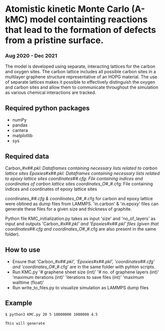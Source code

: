 # Atomistic kinetic Monte Carlo (A-kMC) model containting reactions that lead to the formation of defects from a pristine surface. 
### Aug 2020 - Dec 2021

The model is developed using separate, interacting lattices for the carbon and oxygen sites. The carbon lattice includes all possible carbon sites in a multilayer graphene structure representative of an HOPG material. The use of separate lattices makes it possible to effectively distinguish the oxygen and carbon sites and allow them to communicate throughout the simulation as various chemical interactions are tracked. 

## Required python packages
- numPy
- pandas
- cantera
- matplotlib
- sys

## Required data

Carbon_#x#_#.pkl: Dataframes containing necessary lists related to carbon lattice sites
Epoxies_#x#_#.pkl: Dataframes containing necessary lists related to epoxy lattice sites
coordinates_#_#.cfg: File containing indices and coordinates of carbon lattice sites 
coordinates_O_#_#.cfg: File containing indices and coordinates of epoxy lattice sites 

coordinates_#_#.cfg & coordinates_O_#_#.cfg for carbon and epoxy lattice were obtined as dump files from LAMMPS. 'in.carbon' & 'in.epoxy' files can generate these files for a given size and thickness of graphite. 

Python file KMC_initialization.py takes as input 'size' and 'no_of_layers' as input and outputs 'Carbon_#x#_#.pkl' and 'Epoxies_#x#_#.pkl' files (given that coordinates_#_#.cfg and coordinates_O_#_#.cfg are also present in the same folder).

## How to use

- Ensure that 'Carbon_#x#_#.pkl', 'Epoxies_#x#_#.pkl', 'coordinates_#_#.cfg' and 'coordinates_O_#_#.cfg' are in the same folder with pyhton scripts.
- Run KMC.py '# graphene sheet size (int)' '# no. of graphene layers (int)' 'maximum iterations (int)' 'iterations to save files (int)' 'maximum walltime (float)'
- Run write_to_files.py to visualize simulation as LAMMPS dump files

## Example

```bash
$ python3 KMC.py 20 5 10000000 1000000 4.5

This will generate